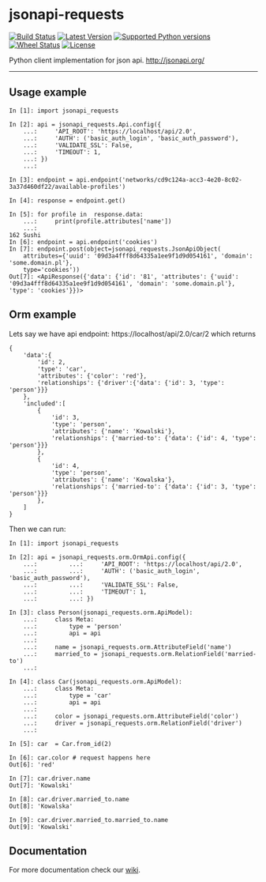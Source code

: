 # jsonapi-requests

[![Build Status](https://travis-ci.org/socialwifi/jsonapi-requests.svg?branch=master)](https://travis-ci.org/socialwifi/jsonapi-requests)
[![Latest Version](https://img.shields.io/pypi/v/jsonapi-requests.svg)](https://github.com/socialwifi/jsonapi-requests/blob/master/CHANGELOG.md)
[![Supported Python versions](https://img.shields.io/pypi/pyversions/jsonapi-requests.svg)](https://pypi.python.org/pypi/jsonapi-requests/)
[![Wheel Status](https://img.shields.io/pypi/wheel/jsonapi-requests.svg)](https://pypi.python.org/pypi/jsonapi-requests/)
[![License](https://img.shields.io/pypi/l/jsonapi-requests.svg)](https://github.com/socialwifi/jsonapi-requests/blob/master/LICENSE)

Python client implementation for json api. http://jsonapi.org/

----
## Usage example

    In [1]: import jsonapi_requests

    In [2]: api = jsonapi_requests.Api.config({
        ...:     'API_ROOT': 'https://localhost/api/2.0',
        ...:     'AUTH': ('basic_auth_login', 'basic_auth_password'),
        ...:     'VALIDATE_SSL': False,
        ...:     'TIMEOUT': 1,
        ...: })
        ...:

    In [3]: endpoint = api.endpoint('networks/cd9c124a-acc3-4e20-8c02-3a37d460df22/available-profiles')

    In [4]: response = endpoint.get()

    In [5]: for profile in  response.data:
        ...:     print(profile.attributes['name'])
        ...:
    162 Sushi
    In [6]: endpoint = api.endpoint('cookies')
    In [7]: endpoint.post(object=jsonapi_requests.JsonApiObject(
        attributes={'uuid': '09d3a4fff8d64335a1ee9f1d9d054161', 'domain': 'some.domain.pl'},
        type='cookies'))
    Out[7]: <ApiResponse({'data': {'id': '81', 'attributes': {'uuid': '09d3a4fff8d64335a1ee9f1d9d054161', 'domain': 'some.domain.pl'}, 'type': 'cookies'}})>

## Orm example

Lets say we have api endpoint: https://localhost/api/2.0/car/2
which returns

    {
        'data':{
            'id': 2,
            'type': 'car',
            'attributes': {'color': 'red'},
            'relationships': {'driver':{'data': {'id': 3, 'type': 'person'}}}
        },
        'included':[
            {
                'id': 3,
                'type': 'person',
                'attributes': {'name': 'Kowalski'},
                'relationships': {'married-to': {'data': {'id': 4, 'type': 'person'}}}
            },
            {
                'id': 4,
                'type': 'person',
                'attributes': {'name': 'Kowalska'},
                'relationships': {'married-to': {'data': {'id': 3, 'type': 'person'}}}
            },
        ]
    }

Then we can run:

    In [1]: import jsonapi_requests

    In [2]: api = jsonapi_requests.orm.OrmApi.config({
        ...:         ...:     'API_ROOT': 'https://localhost/api/2.0',
        ...:         ...:     'AUTH': ('basic_auth_login', 'basic_auth_password'),
        ...:         ...:     'VALIDATE_SSL': False,
        ...:         ...:     'TIMEOUT': 1,
        ...:         ...: })

    In [3]: class Person(jsonapi_requests.orm.ApiModel):
        ...:     class Meta:
        ...:         type = 'person'
        ...:         api = api
        ...:
        ...:     name = jsonapi_requests.orm.AttributeField('name')
        ...:     married_to = jsonapi_requests.orm.RelationField('married-to')
        ...:

    In [4]: class Car(jsonapi_requests.orm.ApiModel):
        ...:     class Meta:
        ...:         type = 'car'
        ...:         api = api
        ...:
        ...:     color = jsonapi_requests.orm.AttributeField('color')
        ...:     driver = jsonapi_requests.orm.RelationField('driver')
        ...:

    In [5]: car  = Car.from_id(2)

    In [6]: car.color # request happens here
    Out[6]: 'red'

    In [7]: car.driver.name
    Out[7]: 'Kowalski'

    In [8]: car.driver.married_to.name
    Out[8]: 'Kowalska'

    In [9]: car.driver.married_to.married_to.name
    Out[9]: 'Kowalski'

## Documentation
For more documentation check our [wiki](https://github.com/socialwifi/jsonapi-requests/wiki).
